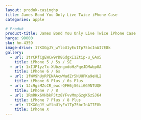 ```yaml
---
layout: produk-casinghp
title: James Bond You Only Live Twice iPhone Case
categories: apple

# Produk
product-title: James Bond You Only Live Twice iPhone Case
harga: 90000
sku: hn-4359
image-drive: 17KXGgJY_wYloU1yEu1Tp75bcInAI7E8k
gallery:
  - url: 1trCRfCgEWCw9rD8GdgxI1Ztip-u_GAs5
    title: iPhone 5 / 5s / SE
  - url: 1xIJP1yz7x-XUbzngodoHzPqeJDMwbp0A
    title: iPhone 6 / 6s
  - url: 1fWV9hUyRPENAAcwWadZr5NUUPKa9eHL2
    title: iPhone 6 Plus / 6s Plus
  - url: 1Jc9gzMZcCR_ewcrQFH6jS6iiGG9NTUQH
    title: iPhone 7 / 8
  - url: 1RmRKx6VHbkPJtz8YFvvMmpGzgK6zSJ64
    title: iPhone 7 Plus / 8 Plus
  - url: 17KXGgJY_wYloU1yEu1Tp75bcInAI7E8k
    title: iPhone X
---
```

